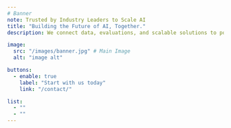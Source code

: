 ```yaml
---
# Banner
note: Trusted by Industry Leaders to Scale AI
title: "Building the Future of AI, Together."
description: We connect data, evaluations, and scalable solutions to power the next generation of AI-driven innovation.

image:
  src: "/images/banner.jpg" # Main Image
  alt: "image alt"

buttons:
  - enable: true
    label: "Start with us today"
    link: "/contact/"

list:
  - ""
  - ""
---
```

